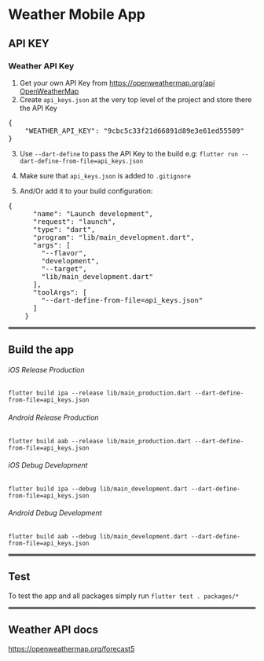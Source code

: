 # Weather Mobile App

## API KEY
### Weather API Key
1) Get your own API Key from https://openweathermap.org/api [OpenWeatherMap](https://openweathermap.org/api)
2) Create `api_keys.json` at the very top level of the project and store there the API Key
<pre>{
    "WEATHER_API_KEY": "9cbc5c33f21d66891d89e3e61ed55509"
}</pre>
3) Use `--dart-define` to pass the API Key to the build
e.g: `flutter run --dart-define-from-file=api_keys.json`

4) Make sure that `api_keys.json` is added to `.gitignore`

5) And/Or add it to your build configuration:
<pre>{
      "name": "Launch development",
      "request": "launch",
      "type": "dart",
      "program": "lib/main_development.dart",
      "args": [
        "--flavor",
        "development",
        "--target",
        "lib/main_development.dart"
      ],
      "toolArgs": [
        "--dart-define-from-file=api_keys.json"
      ]
    }</pre>

<hr style="border:2px solid gray">

## Build the app
###### iOS Release Production  
`flutter build ipa --release lib/main_production.dart --dart-define-from-file=api_keys.json`

###### Android Release Production  
`flutter build aab --release lib/main_production.dart --dart-define-from-file=api_keys.json`

###### iOS Debug Development 
`flutter build ipa --debug lib/main_development.dart --dart-define-from-file=api_keys.json`

###### Android Debug Development 
`flutter build aab --debug lib/main_development.dart --dart-define-from-file=api_keys.json`
<hr style="border:2px solid gray">


## Test
To test the app and all packages simply run 
`flutter test . packages/*`
<hr style="border:2px solid gray">


## Weather API docs
https://openweathermap.org/forecast5